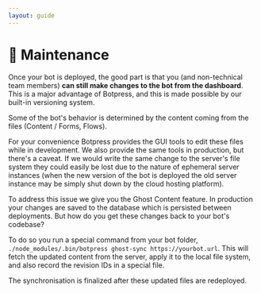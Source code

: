 ```yaml
---
layout: guide
---
```


# 🔧 Maintenance

Once your bot is deployed, the good part is that you (and non-technical team members) **can still make changes to the bot from the dashboard**. This is a major advantage of Botpress, and this is made possible by our built-in versioning system.

Some of the bot's behavior is determined by the content coming from the files (Content / Forms, Flows).

For your convenience Botpress provides the GUI tools to edit these files while in development.
We also provide the same tools in production, but there's a caveat. If we would write the same change to the server's file system they could easily be lost due to the nature of ephemeral server instances (when the new version of the bot is deployed the old server instance may be simply shut down by the cloud hosting platform).

To address this issue we give you the Ghost Content feature. In production your changes are saved to the database which is persisted between deployments. But how do you get these changes back to your bot's codebase?

To do so you run a special command from your bot folder, `./node_modules/.bin/botpress ghost-sync https://yourbot.url`. This will fetch the updated content from the server, apply it to the local file system, and also record the revision IDs in a special file.

The synchronisation is finalized after these updated files are redeployed.
